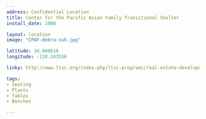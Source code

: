```yaml
---
address: Confidential Location
title: Center for the Pacific Asian Family Transitional Shelter
install_date: 2000

layout: location
image: "CPAF-debra-suh.jpg"

latitude: 34.048616
longitude: -118.243556

linky: http://www.ltsc.org/index.php/ltsc-programs/real-estate-development/housing-portfolio-/279-center-for-the-pacific-asian-family-transition-shelter

tags:	
- Seating
- Plants
- Tables
- Benches

---
```

